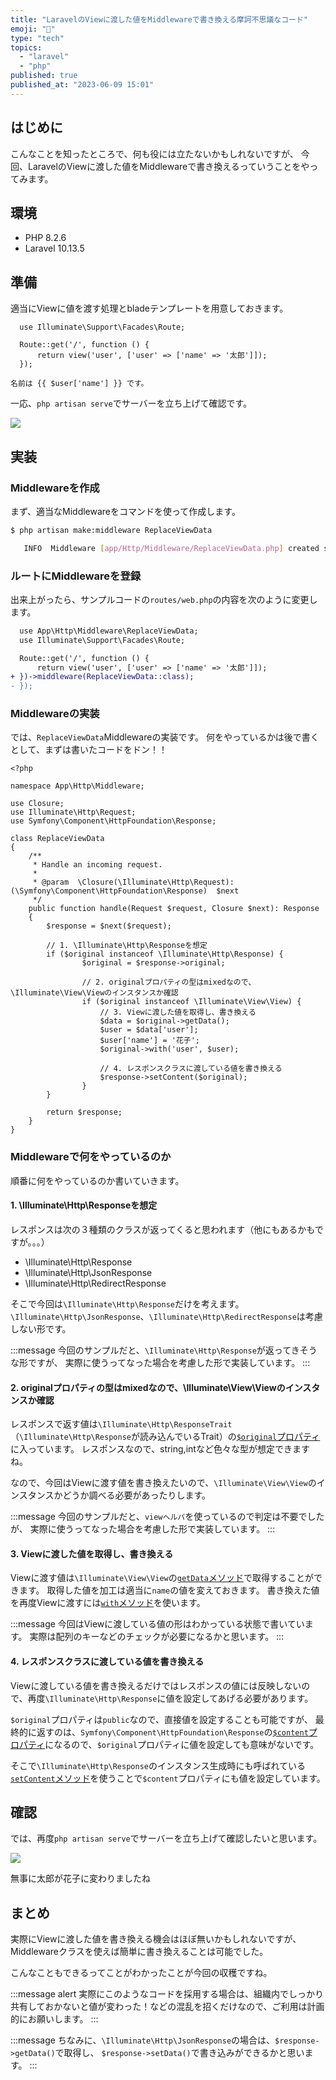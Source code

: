```yaml
---
title: "LaravelのViewに渡した値をMiddlewareで書き換える摩訶不思議なコード"
emoji: "🎃"
type: "tech"
topics:
  - "laravel"
  - "php"
published: true
published_at: "2023-06-09 15:01"
---
```


## はじめに

こんなことを知ったところで、何も役には立たないかもしれないですが、
今回、LaravelのViewに渡した値をMiddlewareで書き換えるっていうことをやってみます。

## 環境

- PHP 8.2.6
- Laravel 10.13.5

## 準備

適当にViewに値を渡す処理とbladeテンプレートを用意しておきます。

```php:routes/web.php
  use Illuminate\Support\Facades\Route;

  Route::get('/', function () {
      return view('user', ['user' => ['name' => '太郎']]);
  });
```

```php:resources/views/user.blade.php
名前は {{ $user['name'] }} です。
```


一応、`php artisan serve`でサーバーを立ち上げて確認です。

![](https://storage.googleapis.com/zenn-user-upload/f8119cefa54f-20230609.png)

## 実装

### Middlewareを作成

まず、適当なMiddlewareをコマンドを使って作成します。

```bash
$ php artisan make:middleware ReplaceViewData

   INFO  Middleware [app/Http/Middleware/ReplaceViewData.php] created successfully. 
```

### ルートにMiddlewareを登録

出来上がったら、サンプルコードの`routes/web.php`の内容を次のように変更します。

```diff php:routes/web.php
  use App\Http\Middleware\ReplaceViewData;
  use Illuminate\Support\Facades\Route;

  Route::get('/', function () {
      return view('user', ['user' => ['name' => '太郎']]);
+ })->middleware(ReplaceViewData::class);
- });
```

### Middlewareの実装

では、`ReplaceViewData`Middlewareの実装です。
何をやっているかは後で書くとして、まずは書いたコードをドン！！

```php:app/Http/Middleware/ReplaceViewData.php
<?php

namespace App\Http\Middleware;

use Closure;
use Illuminate\Http\Request;
use Symfony\Component\HttpFoundation\Response;

class ReplaceViewData
{
    /**
     * Handle an incoming request.
     *
     * @param  \Closure(\Illuminate\Http\Request): (\Symfony\Component\HttpFoundation\Response)  $next
     */
    public function handle(Request $request, Closure $next): Response
    {
        $response = $next($request);

        // 1. \Illuminate\Http\Responseを想定
        if ($original instanceof \Illuminate\Http\Response) {
                $original = $response->original;
        
                // 2. originalプロパティの型はmixedなので、\Illuminate\View\Viewのインスタンスか確認
                if ($original instanceof \Illuminate\View\View) {
                    // 3. Viewに渡した値を取得し、書き換える
                    $data = $original->getData();
                    $user = $data['user'];
                    $user['name'] = '花子';
                    $original->with('user', $user);

                    // 4. レスポンスクラスに渡している値を書き換える
                    $response->setContent($original);
                }
        }
        
        return $response;
    }
}
```

### Middlewareで何をやっているのか

順番に何をやっているのか書いていきます。

#### 1. \Illuminate\Http\Responseを想定

レスポンスは次の３種類のクラスが返ってくると思われます（他にもあるかもですが。。。）

- \Illuminate\Http\Response
- \Illuminate\Http\JsonResponse
- \Illuminate\Http\RedirectResponse

そこで今回は`\Illuminate\Http\Response`だけを考えます。
`\Illuminate\Http\JsonResponse`、`\Illuminate\Http\RedirectResponse`は考慮しない形です。

:::message
今回のサンプルだと、`\Illuminate\Http\Response`が返ってきそうな形ですが、
実際に使うってなった場合を考慮した形で実装しています。
:::

#### 2. originalプロパティの型はmixedなので、\Illuminate\View\Viewのインスタンスか確認

レスポンスで返す値は`\Illuminate\Http\ResponseTrait`（`\Illuminate\Http\Response`が読み込んでいるTrait）の[`$original`プロパティ](https://github.com/laravel/framework/blob/v10.13.5/src/Illuminate/Http/ResponseTrait.php#L11-L16)に入っています。
レスポンスなので、string,intなど色々な型が想定できますね。

なので、今回はViewに渡す値を書き換えたいので、`\Illuminate\View\View`のインスタンスかどうか調べる必要があったりします。

:::message
今回のサンプルだと、`viewヘルパ`を使っているので判定は不要でしたが、
実際に使うってなった場合を考慮した形で実装しています。
:::

#### 3. Viewに渡した値を取得し、書き換える

Viewに渡す値は`\Illuminate\View\View`の[`getData`メソッド](https://github.com/laravel/framework/blob/v10.13.5/src/Illuminate/View/View.php#L313-L316)で取得することができます。
取得した値を加工は適当に`name`の値を変えておきます。
書き換えた値を再度Viewに渡すには[`with`メソッド](https://github.com/laravel/framework/blob/v10.13.5/src/Illuminate/View/View.php#L237-L246)を使います。

:::message
今回はViewに渡している値の形はわかっている状態で書いています。
実際は配列のキーなどのチェックが必要になるかと思います。
:::

#### 4. レスポンスクラスに渡している値を書き換える

Viewに渡している値を書き換えるだけではレスポンスの値には反映しないので、再度`\Illuminate\Http\Response`に値を設定してあげる必要があります。

`$original`プロパティは`public`なので、直接値を設定することも可能ですが、
最終的に返すのは、`Symfony\Component\HttpFoundation\Response`の[`$content`プロパティ](https://github.com/symfony/http-foundation/blob/6.3/Response.php#L403-L413)になるので、`$original`プロパティに値を設定しても意味がないです。

そこで`\Illuminate\Http\Response`のインスタンス生成時にも呼ばれている[`setContent`メソッド](https://github.com/laravel/framework/blob/v10.13.5/src/Illuminate/Http/Response.php#LL48C3-L48C3)を使うことで`$content`プロパティにも値を設定しています。

## 確認

では、再度`php artisan serve`でサーバーを立ち上げて確認したいと思います。

![](https://storage.googleapis.com/zenn-user-upload/a178640901ff-20230609.png)

無事に太郎が花子に変わりましたね

## まとめ

実際にViewに渡した値を書き換える機会はほぼ無いかもしれないですが、
Middlewareクラスを使えば簡単に書き換えることは可能でした。

こんなこともできるってことがわかったことが今回の収穫ですね。

:::message alert
実際にこのようなコードを採用する場合は、組織内でしっかり共有しておかないと値が変わった！などの混乱を招くだけなので、ご利用は計画的にお願いします。
:::

:::message
ちなみに、`\Illuminate\Http\JsonResponse`の場合は、`$response->getData()`で取得し、
`$response->setData()`で書き込みができるかと思います。
:::
